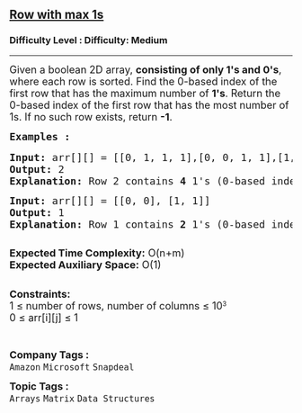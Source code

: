 <h2><a href="https://www.geeksforgeeks.org/problems/row-with-max-1s0023/1?page=5&sortBy=submissions">Row with max 1s</a></h2><h3>Difficulty Level : Difficulty: Medium</h3><hr><div class="problems_problem_content__Xm_eO"><p><span style="font-size: 18px;">Given a boolean 2D array, <strong>consisting of only 1's and 0's</strong>, where each row is sorted. Find the 0-based index of the first row that has the maximum number of <strong>1's</strong>. R</span><span style="font-size: 18px;">eturn the 0-based index of the first row that has the most number of 1s. If no such row exists, return <strong>-1</strong>.</span></p>
<pre><span style="font-size: 18px;"><strong>Examples :</strong></span><br><br><span style="font-size: 18px;"><strong>Input: </strong>arr[][] = [[0, 1, 1, 1],[0, 0, 1, 1],[1, 1, 1, 1],[0, 0, 0, 0]]
<strong>Output:</strong> 2
<strong>Explanation:</strong> Row 2 contains <strong>4</strong> 1's (0-based indexing).</span></pre>
<pre><span style="font-size: 18px;"><strong>Input: </strong>arr[][] = [[0, 0], [1, 1]]
<strong>Output:</strong> 1
<strong>Explanation:</strong> Row 1 contains <strong>2</strong> 1's (0-based indexing).
</span>&nbsp;</pre>
<p><span style="font-size: 18px;"><strong>Expected Time Complexity:</strong> O(n+m)<br><strong>Expected Auxiliary Space:</strong>&nbsp;O(1)</span></p>
<p><br><span style="font-size: 18px;"><strong>Constraints:</strong><br>1 ≤ number of rows,&nbsp;</span><span style="font-size: 18px;">number of columns</span><span style="font-size: 18px;">&nbsp;≤ 10</span><sup>3<br></sup><span style="font-size: 18px;">0 ≤ arr[i][j] ≤ 1&nbsp;</span></p>
<p>&nbsp;</p></div><p><span style=font-size:18px><strong>Company Tags : </strong><br><code>Amazon</code>&nbsp;<code>Microsoft</code>&nbsp;<code>Snapdeal</code>&nbsp;<br><p><span style=font-size:18px><strong>Topic Tags : </strong><br><code>Arrays</code>&nbsp;<code>Matrix</code>&nbsp;<code>Data Structures</code>&nbsp;